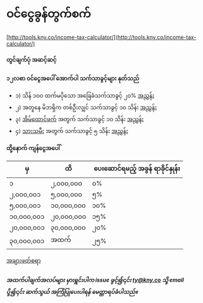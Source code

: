 # ဝင်ငွေခွန်တွက်စက်

[http://tools.kny.co/income-tax-calculator/](http://tools.kny.co/income-tax-calculator/)

#### တွင်ချက်ပုံ အဆင့်ဆင့်

**၁၂လစာ ဝင်ငွေအပေါ် အောက်ပါ သက်သာခွင့်များ နုတ်သည်**

- ၁)​ သိန် ၁၀၀ ထက်မပိုသော အခြေခံသက်သာခွင့် ၂၀% [အညွှန်း](l2-link)
- ၂) အတူနေ မိဘရှိက တစ်ဦးလျှင် သက်သာခွင့် ၁၀ သိန်း [အညွှန်း](l2-link)
- ၃) [အိမ်ထောင်ဖက်](l1-link) အတွက် သက်သာခွင့် ၁၀ သိန်း [အညွှန်း](l2-link)
- ၄) [သားသမီး](l1-link) အတွက် သက်သာခွင့် ၅ သိန်း [အညွှန်း](l2-link)

**ထို့နောက် ကျန်ငွေအပေါ်**

| မှ | ထိ |​ ပေးဆောင်ရမည့် အခွန် ရာခိုင်နှုန်း |
|---|----|--------------------------|
| ၁ | ၂,၀၀၀,၀၀၀ | ၀% |
| ၂,၀၀၀,၀၀၁ | ၅,၀၀၀,၀၀၀ | ၅% |
| ၅,၀၀၀,၀၀၁ | ၁၀,၀၀၀,၀၀၀ | ၁၀% |
| ၁၀,၀၀၀,၀၀၁ | ၂၀,၀၀၀,၀၀၀ | ၁၅% |
| ၂၀,၀၀၀,၀၀၁ | ၃၀,၀၀၀,၀၀၀ | ၂၀% |
| ၃၀,၀၀၀,၀၀၁ | အထက် | ၂၅% |

[အချားဖတ်စရာ](l1-link)

##### အထက်ပါချက်အလပ်များ မှားရွင်းပါက issue ဖွင့်၍၎င်း ty@kny.co သို့ email ပို့၍၎င်း ဆက်သွယ် အကြံပြုပေးပါရန် မေတ္တာရပ်ခံပါသည်။

[l1-link]: http://www.mof.gov.mm/sites/default/files/Income%20Rule%20%26%20Regulation%20and%20CT%20Regulation.pdf
[l2-link]: http://www.mof.gov.mm/sites/default/files/TotalIncomeTaxLaw.pdf
[l3-link]: http://www.mof.gov.mm/sites/default/files/Incometaxstructure_1.pdf
